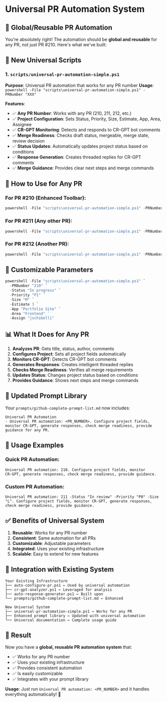 # Universal PR Automation System

## 🚀 **Global/Reusable PR Automation**

You're absolutely right! The automation should be **global and reusable** for any PR, not just PR #210. Here's what we've built:

## 📁 **New Universal Scripts**

### 1. `scripts/universal-pr-automation-simple.ps1`
**Purpose**: Universal PR automation that works for any PR number
**Usage**: `powershell -File "scripts\universal-pr-automation-simple.ps1" -PRNumber "XXX"`

**Features**:
- ✅ **Any PR Number**: Works with any PR (210, 211, 212, etc.)
- ✅ **Project Configuration**: Sets Status, Priority, Size, Estimate, App, Area, Assignee
- ✅ **CR-GPT Monitoring**: Detects and responds to CR-GPT bot comments
- ✅ **Merge Readiness**: Checks draft status, mergeable, merge state, review decision
- ✅ **Status Updates**: Automatically updates project status based on conditions
- ✅ **Response Generation**: Creates threaded replies for CR-GPT comments
- ✅ **Merge Guidance**: Provides clear next steps and merge commands

## 🎯 **How to Use for Any PR**

### For PR #210 (Enhanced Toolbar):
```powershell
powershell -File "scripts\universal-pr-automation-simple.ps1" -PRNumber "210"
```

### For PR #211 (Any other PR):
```powershell
powershell -File "scripts\universal-pr-automation-simple.ps1" -PRNumber "211"
```

### For PR #212 (Another PR):
```powershell
powershell -File "scripts\universal-pr-automation-simple.ps1" -PRNumber "212"
```

## 🔧 **Customizable Parameters**

```powershell
powershell -File "scripts\universal-pr-automation-simple.ps1" `
  -PRNumber "210" `
  -Status "In progress" `
  -Priority "P1" `
  -Size "M" `
  -Estimate 3 `
  -App "Portfolio Site" `
  -Area "Frontend" `
  -Assign "jschibelli"
```

## 📊 **What It Does for Any PR**

1. **Analyzes PR**: Gets title, status, author, comments
2. **Configures Project**: Sets all project fields automatically
3. **Monitors CR-GPT**: Detects CR-GPT bot comments
4. **Generates Responses**: Creates intelligent threaded replies
5. **Checks Merge Readiness**: Verifies all merge requirements
6. **Updates Status**: Changes project status based on conditions
7. **Provides Guidance**: Shows next steps and merge commands

## 🎯 **Updated Prompt Library**

Your `prompts/github-complete-prompt-list.md` now includes:

```
Universal PR Automation
- Universal PR automation: <PR_NUMBER>. Configure project fields, monitor CR‑GPT, generate responses, check merge readiness, provide guidance for any PR.
```

## 🚀 **Usage Examples**

### Quick PR Automation:
```
Universal PR automation: 210. Configure project fields, monitor CR‑GPT, generate responses, check merge readiness, provide guidance.
```

### Custom PR Automation:
```
Universal PR automation: 211 -Status "In review" -Priority "P0" -Size "L". Configure project fields, monitor CR‑GPT, generate responses, check merge readiness, provide guidance.
```

## ✅ **Benefits of Universal System**

1. **Reusable**: Works for any PR number
2. **Consistent**: Same automation for all PRs
3. **Customizable**: Adjustable parameters
4. **Integrated**: Uses your existing infrastructure
5. **Scalable**: Easy to extend for new features

## 🔄 **Integration with Existing System**

```
Your Existing Infrastructure
├── auto-configure-pr.ps1 ← Used by universal automation
├── cr-gpt-analyzer.ps1 ← Leveraged for analysis
├── auto-response-generator.ps1 ← Built upon
└── prompts/github-complete-prompt-list.md ← Enhanced

New Universal System
├── universal-pr-automation-simple.ps1 ← Works for any PR
├── Enhanced prompt library ← Updated with universal automation
└── Universal documentation ← Complete usage guide
```

## 🎉 **Result**

Now you have a **global, reusable PR automation system** that:
- ✅ Works for any PR number
- ✅ Uses your existing infrastructure
- ✅ Provides consistent automation
- ✅ Is easily customizable
- ✅ Integrates with your prompt library

**Usage**: Just run `Universal PR automation: <PR_NUMBER>` and it handles everything automatically! 🚀
